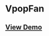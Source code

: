 # VpopFan

## [View Demo](https://appetize.io/app/6gqr97at3r28wda9ax9e7mp0cr?device=iphone5s&scale=75&orientation=portrait&osVersion=9.2)
